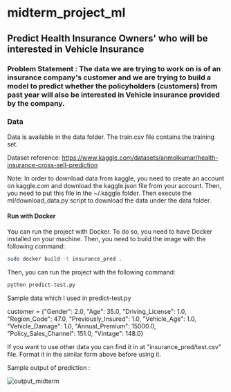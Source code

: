 # midterm_project_ml
## Predict Health Insurance Owners' who will be interested in Vehicle Insurance

### Problem Statement : The data we are trying to work on is of an insurance company's customer and we are trying to build a model to predict whether the policyholders (customers) from past year will also be interested in Vehicle insurance provided by the company.

### Data

Data is available in the data folder. The train.csv file contains the training set.

Dataset reference: https://www.kaggle.com/datasets/anmolkumar/health-insurance-cross-sell-prediction

Note: In order to download data from kaggle, you need to create an account on kaggle.com and download the kaggle.json file from your account. Then, you need to put this file in the ~/.kaggle folder. Then execute the ml/download_data.py script to download the data under the data folder.

#### Run with Docker

You can run the project with Docker. To do so, you need to have Docker installed on your machine. Then, you need to build the image with the following command:

```bash
sudo docker build -t insurance_pred .
```

Then, you can run the project with the following command:

```bash
python predict-test.py
```

Sample data which I used in predict-test.py

customer = {"Gender": 2.0,
 "Age": 35.0,
 "Driving_License": 1.0,
 "Region_Code": 47.0,
 "Previously_Insured": 1.0,
 "Vehicle_Age": 1.0,
 "Vehicle_Damage": 1.0,
 "Annual_Premium": 15000.0,
 "Policy_Sales_Channel": 151.0,
 "Vintage": 148.0}
 
 If you want to use other data you can find it in at "insurance_pred/test.csv" file. Format it in the similar form above before using it. 


 Sample output of prediction :

![output_midterm](https://github.com/MohammmadAnas/midterm_project_ml/assets/127856326/ed5d719a-5f3f-4e99-b943-ec48b460111b)





 
